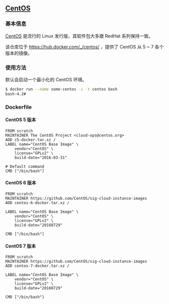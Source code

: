 ## [CentOS](https://hub.docker.com/_/centos/)

### 基本信息
[CentOS](https://en.wikipedia.org/wiki/CentOS) 是流行的 Linux 发行版，其软件包大多跟 RedHat 系列保持一致。

该仓库位于 https://hub.docker.com/_/centos/ ，提供了 CentOS 从 5 ~ 7 各个版本的镜像。

### 使用方法
默认会启动一个最小化的 CentOS 环境。

```sh
$ docker run --name some-centos -i -t centos bash
bash-4.2#
```

### Dockerfile

#### CentOS 5 版本
```
FROM scratch
MAINTAINER The CentOS Project <cloud-ops@centos.org>
ADD c5-docker.tar.xz /
LABEL name="CentOS Base Image" \
    vendor="CentOS" \
    license="GPLv2" \
    build-date="2016-03-31"

# Default command
CMD ["/bin/bash"]
```

#### CentOS 6 版本
```
FROM scratch
MAINTAINER https://github.com/CentOS/sig-cloud-instance-images
ADD centos-6-docker.tar.xz /

LABEL name="CentOS Base Image" \
    vendor="CentOS" \
    license="GPLv2" \
    build-date="20160729"

CMD ["/bin/bash"]
```

#### CentOS 7 版本
```
FROM scratch
MAINTAINER https://github.com/CentOS/sig-cloud-instance-images
ADD centos-7-docker.tar.xz /

LABEL name="CentOS Base Image" \
    vendor="CentOS" \
    license="GPLv2" \
    build-date="20160729"

CMD ["/bin/bash"]
```


